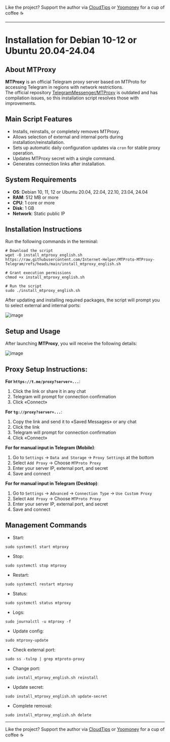 Like the project? Support the author via [CloudTips](https://pay.cloudtips.ru/p/8ec8a87c) or [Yoomoney](https://yoomoney.ru/to/41001945296522) for a cup of coffee ☕ 

***

# Installation for Debian 10-12 or Ubuntu 20.04-24.04

## About MTProxy
**MTProxy** is an official Telegram proxy server based on MTProto for accessing Telegram in regions with network restrictions.  
The official repository [TelegramMessenger/MTProxy](https://github.com/TelegramMessenger/MTProxy) is outdated and has compilation issues, so this installation script resolves those with improvements.

## Main Script Features

- Installs, reinstalls, or completely removes MTProxy.
- Allows selection of external and internal ports during installation/reinstallation.
- Sets up automatic daily configuration updates via `cron` for stable proxy operation.
- Updates MTProxy secret with a single command.
- Generates connection links after installation.

## System Requirements

- **OS**: Debian 10, 11, 12 or Ubuntu 20.04, 22.04, 22.10, 23.04, 24.04
- **RAM**: 512 MB or more
- **CPU**: 1 core or more
- **Disk**: 1 GB
- **Network**: Static public IP

## Installation Instructions

Run the following commands in the terminal:

```
# Download the script
wget -O install_mtproxy_english.sh https://raw.githubusercontent.com/Internet-Helper/MTProto-MTProxy-Telegram/refs/heads/main/install_mtproxy_english.sh

# Grant execution permissions
chmod +x install_mtproxy_english.sh

# Run the script
sudo ./install_mtproxy_english.sh
```

After updating and installing required packages, the script will prompt you to select external and internal ports:

![image](https://github.com/user-attachments/assets/83ebe224-efcb-4d54-8424-431cb5e5c96d)

## Setup and Usage

After launching **MTProxy**, you will receive the following details:

![image](https://github.com/user-attachments/assets/d1c6d77a-9f14-4190-83ef-1b22f493b3e4)

## Proxy Setup Instructions:

**For `https://t.me/proxy?server=...`**:
1. Click the link or share it in any chat
2. Telegram will prompt for connection confirmation
3. Click «Connect»

**For `tg://proxy?server=...`**:
1. Copy the link and send it to «Saved Messages» or any chat
2. Click the link
3. Telegram will prompt for connection confirmation
4. Click «Connect»

**For for manual input in Telegram (Mobile)**:  
1. Go to `Settings` → `Data and Storage` → `Proxy Settings` at the bottom
2. Select `Add Proxy` → Choose `MTProto Proxy`
3. Enter your server IP, external port, and secret
4. Save and connect

**For for manual input in Telegram (Desktop)**:  
1. Go to `Settings` → `Advanced` → `Connection Type` → `Use Custom Proxy`
2. Select `Add Proxy` → Choose `MTProto Proxy`
3. Enter your server IP, external port, and secret
4. Save and connect

## Management Commands

- Start:
```
sudo systemctl start mtproxy
```
- Stop:
```
sudo systemctl stop mtproxy
```
- Restart:
```
sudo systemctl restart mtproxy
```
- Status:
```
sudo systemctl status mtproxy
```
- Logs:
```
sudo journalctl -u mtproxy -f
```
- Update config:
```
sudo mtproxy-update
```
- Check external port:
```
sudo ss -tulnp | grep mtproto-proxy
```
- Change port:
```
sudo install_mtproxy_english.sh reinstall
```
- Update secret:
```
sudo install_mtproxy_english.sh update-secret
```
- Complete removal:
```
sudo install_mtproxy_english.sh delete
```

***

Like the project? Support the author via [CloudTips](https://pay.cloudtips.ru/p/8ec8a87c) or [Yoomoney](https://yoomoney.ru/to/41001945296522) for a cup of coffee ☕
